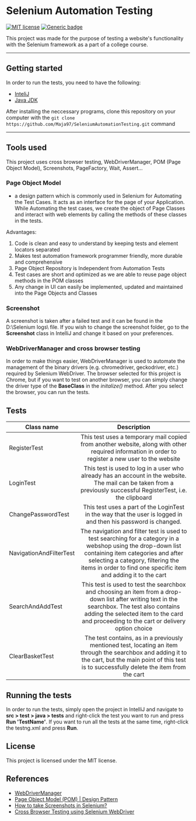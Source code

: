 # Selenium Automation Testing

[![MIT license](https://img.shields.io/badge/License-MIT-blue.svg)](https://lbesson.mit-license.org/)
[![Generic badge](https://img.shields.io/badge/version-master-<COLOR>.svg)](https://shields.io/)

This project was made for the purpose of testing a website's functionality with the Selenium framework as a part of a college course. 

---
## Getting started

In order to run the tests, you need to have the following:
- [InteliJ](https://www.jetbrains.com/idea/download/#section=windows)
- [Java JDK](https://www.oracle.com/java/technologies/javase-jdk8-downloads.html)

After installing the neccessary programs, clone this repository on your computer with the 
`git clone https://github.com/Maja97/SeleniumAutomationTesting.git` command

---
## Tools used

This project uses cross browser testing, WebDriverManager, POM (Page Object Model), Screenshots, PageFactory, Wait, Assert...

### Page Object Model

- a design pattern which is commonly used in Selenium for Automating the Test Cases. It acts as an interface for the page of your Application. While Automating the test cases, we create the object of Page Classes and interact with web elements by calling the methods of these classes in the tests.

Advantages: 
1. Code is clean and easy to understand by keeping tests and element locators separated
2. Makes test automation framework programmer friendly, more durable and comprehensive
3. Page Object Repository is Independent from Automation Tests
4. Test cases are short and optimized as we are able to reuse page object methods in the POM classes
5. Any change in UI can easily be implemented, updated and maintained into the Page Objects and Classes

### Screenshot

A screenshot is taken after a failed test and it can be found in the D:\Selenium logs\ file. If you wish to change the screenshot folder, go to the **Screenshot** class in IntelliJ and change it based on your preferences.

### WebDriverManager and cross browser testing
In order to make things easier, WebDriverManager is used to automate the management of the binary drivers (e.g. chromedriver, geckodriver, etc.) required by Selenium WebDriver.
The browser selected for this project is Chrome, but if you want to test on another browser, you can simply change the driver type of the **BaseClass** in the *initalize()* method. 
After you select the browser, you can run the tests.

## Tests 

| Class name| Description|
| ----------|:----------:|
| RegisterTest| This test uses a temporary mail copied from another website, along with other required information in order to register a new user to the website|
| LoginTest| This test is used to log in a user who already has an account in the website. The mail can be taken from a previously successful RegisterTest, i.e. the clipboard|
| ChangePasswordTest| This test uses a part of the LoginTest in the way that the user is logged in and then his password is changed.|
| NavigationAndFilterTest| The navigation and filter test is used to test searching for a category in a webshop using the drop-down list containing item categories and after selecting a category, filtering the items in order to find one specific item and adding it to the cart|
| SearchAndAddTest| This test is used to test the searchbox and choosing an item from a drop-down list after writing text in the searchbox. The test also contains adding the selected item to the card and proceeding to the cart or delivery option choice|
| ClearBasketTest| The test contains, as in a previously mentioned test, locating an item through the searchbox and adding it to the cart, but the main point of this test is to successfully delete the item from the cart|

## Running the tests

In order to run the tests, simply open the project in IntelliJ and navigate to **src > test > java > tests** and right-click the test you want to run and press **Run 'TestName'**.
If you want to run all the tests at the same time, right-click the testng.xml and press **Run**.

## License

This project is licensed under the MIT license.

## References

- [WebDriverManager](https://github.com/bonigarcia/webdrivermanager)
- [Page Object Model (POM) | Design Pattern](https://medium.com/tech-tajawal/page-object-model-pom-design-pattern-f9588630800b)
- [How to take Screenshots in Selenium?](https://www.browserstack.com/guide/take-screenshots-in-selenium)
- [Cross Browser Testing using Selenium WebDriver](https://www.guru99.com/cross-browser-testing-using-selenium.html)
